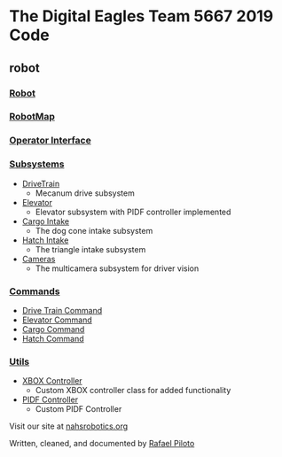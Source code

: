 # The Digital Eagles Team 5667 2019 Code

## robot

### [Robot](src/main/java/frc/robot/Robot.java)

### [RobotMap](src/main/java/frc/robot/RobotMap.java)

### [Operator Interface](src/main/java/frc/robot/OI.java)

### [Subsystems](src/main/java/frc/robot/subsystems)

* [DriveTrain](src/main/java/frc/robot/subsystems/drivetrain/MecanumDriveSubsystem.java)
  * Mecanum drive subsystem
* [Elevator](src/main/java/frc/robot/subsystems/elevator/ElevatorSubsystem.java)
  * Elevator subsystem with PIDF controller implemented
* [Cargo Intake](src/main/java/frc/robot/subsystems/intakes/CargoSubsystem.java)
  * The dog cone intake subsystem
* [Hatch Intake](src/main/java/frc/robot/subsystems/intakes/HatchSubsystem.java)
  * The triangle intake subsystem
* [Cameras](src/main/java/frc/robot/subsystems/vision/CameraSubsystem.java)
  * The multicamera subsystem for driver vision

### [Commands](src/main/java/frc/robot/commands)

* [Drive Train Command](src/main/java/frc/robot/commands/MecanumDriveCommand.java)
* [Elevator Command](src/main/java/frc/robot/commands/ElevatorCommand.java)
* [Cargo Command](src/main/java/frc/robot/commands/CargoCommand.java)
* [Hatch Command](src/main/java/frc/robot/commands/HatchCommand.java)

### [Utils](src/main/java/frc/robot/utils)

* [XBOX Controller](src/main/java/frc/robot/utils/Controller.java)
  * Custom XBOX controller class for added functionality
* [PIDF Controller](src/main/java/frc/robot/utils/PIDFController.java)
  * Custom PIDF Controller

Visit our site at [nahsrobotics.org](https://nahsrobotics.org)

Written, cleaned, and documented by [Rafael Piloto](https://rafaelpiloto10.herokuapp.com/)

